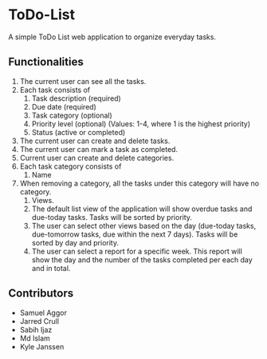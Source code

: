 # ToDo-List
A simple ToDo List web application to organize everyday tasks. 

## Functionalities
1. The current user can see all the tasks.
1. Each task consists of
   1. Task description (required)
   1. Due date (required)
   1. Task category (optional)
   1. Priority level (optional) (Values: 1-4, where 1 is the highest priority)
   1. Status (active or completed)
1. The current user can create and delete tasks.
1. The current user can mark a task as completed.
1. Current user can create and delete categories.
1. Each task category consists of
   1. Name
1. When removing a category, all the tasks under this category will have no category.
   1. Views.
   1. The default list view of the application will show overdue tasks and due-today tasks. Tasks will be sorted by priority.
   1. The user can select other views based on the day (due-today tasks, due-tomorrow tasks, due within the next 7 days). Tasks will be sorted by day and priority.
   1. The user can select a report for a specific week. This report will show the day and the number of the tasks completed per each day and in total.

## Contributors
- Samuel Aggor
- Jarred Crull
- Sabih Ijaz
- Md Islam
- Kyle Janssen
